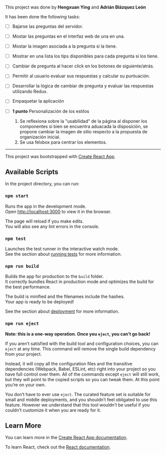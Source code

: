   
  This project was done by **Hengxuan Ying** and **Adrián Blázquez León**
  
  It has been done the following tasks:

  - [ ] Bajarse las preguntas del servidor.
  - [ ] Mostar las preguntas en el interfaz web de una en una.
  - [ ] Mostar la imagen asociada a la pregunta si la tiene.
  - [ ] Mostrar en una lista los tips disponibles para cada pregunta si los tiene.
  - [ ] Cambiar de pregunta al hacer click en los botones de siguiente/atrás.
  - [ ] Permitir al usuario evaluar sus respuestas y calcular su puntuación.
  - [ ] Desarrollar la lógica de cambiar de pregunta y evaluar las respuestas
        utilizando Redux.
  - [ ] Empaquetar la aplicación
  - [ ] **1 punto** Personalización de los estilos   
  
    1. Se reflexiona sobre la "usabilidad" de la página al disponer los componentes
    si bien se encuentra aduacada la disposición, se propone cambiar la imagen de sitio
    respecto a la propuesta de organización inicial.
    2. Se usa felxbox para centrar los elementos.
  
  
-----

This project was bootstrapped with [Create React App](https://github.com/facebook/create-react-app).

## Available Scripts

In the project directory, you can run:

### `npm start`

Runs the app in the development mode.<br>
Open [http://localhost:3000](http://localhost:3000) to view it in the browser.

The page will reload if you make edits.<br>
You will also see any lint errors in the console.

### `npm test`

Launches the test runner in the interactive watch mode.<br>
See the section about [running tests](https://facebook.github.io/create-react-app/docs/running-tests) for more information.

### `npm run build`

Builds the app for production to the `build` folder.<br>
It correctly bundles React in production mode and optimizes the build for the best performance.

The build is minified and the filenames include the hashes.<br>
Your app is ready to be deployed!

See the section about [deployment](https://facebook.github.io/create-react-app/docs/deployment) for more information.

### `npm run eject`

**Note: this is a one-way operation. Once you `eject`, you can’t go back!**

If you aren’t satisfied with the build tool and configuration choices, you can `eject` at any time. This command will remove the single build dependency from your project.

Instead, it will copy all the configuration files and the transitive dependencies (Webpack, Babel, ESLint, etc) right into your project so you have full control over them. All of the commands except `eject` will still work, but they will point to the copied scripts so you can tweak them. At this point you’re on your own.

You don’t have to ever use `eject`. The curated feature set is suitable for small and middle deployments, and you shouldn’t feel obligated to use this feature. However we understand that this tool wouldn’t be useful if you couldn’t customize it when you are ready for it.

## Learn More

You can learn more in the [Create React App documentation](https://facebook.github.io/create-react-app/docs/getting-started).

To learn React, check out the [React documentation](https://reactjs.org/).
